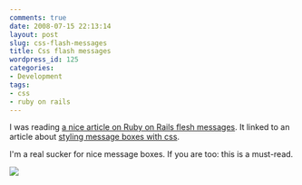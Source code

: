 ```yaml
---
comments: true
date: 2008-07-15 22:13:14
layout: post
slug: css-flash-messages
title: Css flash messages
wordpress_id: 125
categories:
- Development
tags:
- css
- ruby on rails
---
```


I was reading [a nice article on Ruby on Rails flesh messages](http://rubypond.com/articles/2008/07/11/useful-flash-messages-in-rails/). It linked to an article about [styling message boxes with css](http://www.jankoatwarpspeed.com/post/2008/05/22/CSS-Message-Boxes-for-different-message-types.aspx).

I'm a real sucker for nice message boxes. If you are too: this is a must-read.

![](/images/uploads/2008/07/flash_message.png)
